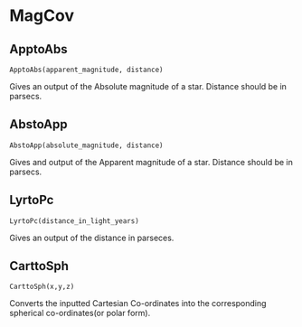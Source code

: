 # MagCov

## ApptoAbs
`ApptoAbs(apparent_magnitude, distance)`

Gives an output of the Absolute magnitude of a star.
Distance should be in parsecs.

## AbstoApp
`AbstoApp(absolute_magnitude, distance)`

Gives and output of the Apparent magnitude of a star.
Distance should be in parsecs.

## LyrtoPc
`LyrtoPc(distance_in_light_years)`

Gives an output of the distance in parseces.

##  CarttoSph
`CarttoSph(x,y,z)`

Converts the inputted Cartesian Co-ordinates into the corresponding spherical co-ordinates(or polar form).
